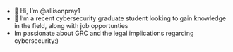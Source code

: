 - 👋 Hi, I’m @allisonpray1
- 👀 I’m a recent cybersecurity graduate student looking to gain knowledge in the field, along with job opportunties
- Im passionate about GRC and the legal implications regarding cybersecurity:)

<!---
allisonpray1/allisonpray1 is a ✨ special ✨ repository because its `README.md` (this file) appears on your GitHub profile.
You can click the Preview link to take a look at your changes.
--->
